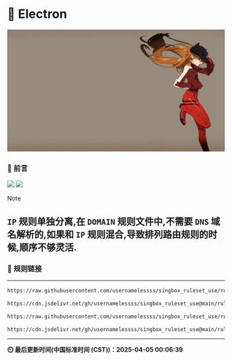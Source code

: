 
# 🧸 Electron
![](https://raw.githubusercontent.com/usernamelessss/picture-bed/main/images/202504042256831.jpg)
### 📣 前言
![](https://shields.io/badge/-移除重复规则-ff69b4) ![](https://shields.io/badge/-IP&nbsp;规则单独存放不与&nbsp;DOMAIN&nbsp;等混合-green)
> [!NOTE]
**`IP` 规则单独分离,在 `DOMAIN` 规则文件中,不需要 `DNS` 域名解析的,如果和 `IP` 规则混合,导致排列路由规则的时候,顺序不够灵活.**
---

###  🔗 规则链接
---

```url
https://raw.githubusercontent.com/usernamelessss/singbox_ruleset_use/refs/heads/main/rule/Electron/Electron_No_IP.json
```

```url
https://cdn.jsdelivr.net/gh/usernamelessss/singbox_ruleset_use@main/rule/Electron/Electron_No_IP.json
```

```url
https://raw.githubusercontent.com/usernamelessss/singbox_ruleset_use/refs/heads/main/rule/Electron/Electron_No_IP.srs
```

```url
https://cdn.jsdelivr.net/gh/usernamelessss/singbox_ruleset_use@main/rule/Electron/Electron_No_IP.srs
```

---
**⏲️ 最后更新时间(中国标准时间 (CST))：2025-04-05 00:06:39**